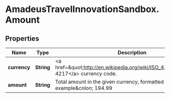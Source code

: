 # AmadeusTravelInnovationSandbox.Amount

## Properties
Name | Type | Description | Notes
------------ | ------------- | ------------- | -------------
**currency** | **String** | &lt;a href&#x3D;\&quot;http://en.wikipedia.org/wiki/ISO_4217\&quot;&gt;ISO 4217&lt;/a&gt; currency code. | 
**amount** | **String** | Total amount in the given currency, formatted appropriately. For example&amp;colon; 194.99 | 


